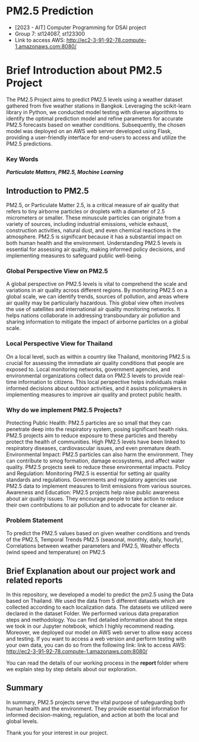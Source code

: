# PM2.5 Prediction
- [2023 - AIT] Computer Programming for DSAI project
- Group 7: st124087, st123300
- Link to access AWS: http://ec2-3-91-92-78.compute-1.amazonaws.com:8080/

# Brief Introduction about PM2.5 Project

The PM2.5 Project aims to predict PM2.5 levels using a weather dataset gathered from five weather stations in Bangkok. Leveraging the scikit-learn library in Python, we conducted model testing with diverse algorithms to identify the optimal prediction model and refine parameters for accurate PM2.5 forecasts based on weather conditions. Subsequently, the chosen model was deployed on an AWS web server developed using Flask, providing a user-friendly interface for end-users to access and utilize the PM2.5 predictions.

### Key Words
<i> <b> Particulate Matters, PM2.5, Machine Learning </b> </i>

## Introduction to PM2.5
PM2.5, or Particulate Matter 2.5, is a critical measure of air quality that refers to tiny airborne particles or droplets with a diameter of 2.5 micrometers or smaller. These minuscule particles can originate from a variety of sources, including industrial emissions, vehicle exhaust, construction activities, natural dust, and even chemical reactions in the atmosphere. PM2.5 is significant because it has a substantial impact on both human health and the environment. Understanding PM2.5 levels is essential for assessing air quality, making informed policy decisions, and implementing measures to safeguard public well-being.

### Global Perspective View on PM2.5
A global perspective on PM2.5 levels is vital to comprehend the scale and variations in air quality across different regions. By monitoring PM2.5 on a global scale, we can identify trends, sources of pollution, and areas where air quality may be particularly hazardous. This global view often involves the use of satellites and international air quality monitoring networks. It helps nations collaborate in addressing transboundary air pollution and sharing information to mitigate the impact of airborne particles on a global scale.

### Local Perspective View for Thailand
On a local level, such as within a country like Thailand, monitoring PM2.5 is crucial for assessing the immediate air quality conditions that people are exposed to. Local monitoring networks, government agencies, and environmental organizations collect data on PM2.5 levels to provide real-time information to citizens. This local perspective helps individuals make informed decisions about outdoor activities, and it assists policymakers in implementing measures to improve air quality and protect public health.

### Why do we implement PM2.5 Projects?
Protecting Public Health: PM2.5 particles are so small that they can penetrate deep into the respiratory system, posing significant health risks. PM2.5 projects aim to reduce exposure to these particles and thereby protect the health of communities. High PM2.5 levels have been linked to respiratory diseases, cardiovascular issues, and even premature death.
Environmental Impact: PM2.5 particles can also harm the environment. They can contribute to smog formation, damage ecosystems, and affect water quality. PM2.5 projects seek to reduce these environmental impacts.
Policy and Regulation: Monitoring PM2.5 is essential for setting air quality standards and regulations. Governments and regulatory agencies use PM2.5 data to implement measures to limit emissions from various sources.
Awareness and Education: PM2.5 projects help raise public awareness about air quality issues. They encourage people to take action to reduce their own contributions to air pollution and to advocate for cleaner air.

### Problem Statement

To predict the PM2.5 values based on given weather conditions and trends of the PM2.5,
Temporal Trends PM2.5 (seasonal, monthly, daily, hourly), 
Correlations between weather parameters and PM2.5, 
Weather effects (wind speed and temperature) on PM2.5

## Brief Explanation about our project work and related reports

In this repository, we developed a model to predict the pm2.5 using the Data based on Thailand. We used the data from 5 different datasets which are collected according to each localization data. The datasets  we utilized were declared in the dataset Folder. We performed various data preparation steps and methodology. You can find detailed information about the steps we took in our Jupyter notebook, which I highly recommend reading. 
Moreover, we deployed our model on AWS web server to allow easy access and testing. If you want to access a web version and perform testing with your own data, you can do so from the following link:
link to access AWS: http://ec2-3-91-92-78.compute-1.amazonaws.com:8080/

You can read the details of our working process in the <b> report </b> folder where we explain step by step details about our exploration.

## Summary
In summary, PM2.5 projects serve the vital purpose of safeguarding both human health and the environment. They provide essential information for informed decision-making, regulation, and action at both the local and global levels.

Thank you for your interest in our project.


